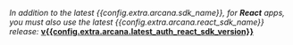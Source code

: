 *In addition to the latest {{config.extra.arcana.sdk_name}}, for **React** apps, you must also use the latest {{config.extra.arcana.react_sdk_name}} release:* [**v{{config.extra.arcana.latest_auth_react_sdk_version}}**](https://www.npmjs.com/package/@arcana/auth-react)
